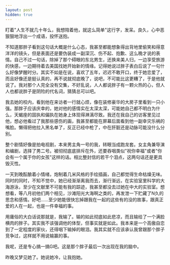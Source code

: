```yaml
---
layout: post
hidden: true
---
```

盯着"人生不就几十年么，我想陪着他，就这么简单"这行字，发呆。良久，心中恶狠狠地浮出一个成语，投怀送抱。

不知道那胖子看到这句话大概是什么心态，我甚至都能想象得出背地里偷笑和得意洋洋的镜头，但是表面还是要伪装成一副深沉、伤不起、抱歉、这么晚才说的表情。自己不过一句话，除掉了那个碍眼的东北男生，还换来美人归，一边享受旅游的快感，一边期待着去美国找她开始新的情缘。记得她说过胖子表白后说了一句什么好像梦醒时分。其实不如是在说，喜欢了五年，迟迟不敢开口，终于她恋爱了，而且好像还是挺认真的，再不说就彻底晚了，说吧，不可能比这更糟了，于是他就说了。我对那个人完全没有交集，不好乱说，人人都说胖子有一颗火热的心，但人人也都说胖子是阴险的代名词，猜猜总可以吧。

我去她的校内，看到他在来访者一行就心烦，像在装修豪华的大房子里看到一只小强。那胖子应该庆幸的，她对他的感情实在太深太深，可能她自己都不明白为什么，天蝎座的固执和偏执在她身上体现得淋漓尽致。我还在我自己的访客里见过他，想必他看过了我那些感伤的画，我甚至都能在屏幕后面看到他一副幸灾乐祸的嘴脸。懒得把他拉入黑名单了，反正已经中枪了，中在肝脏还是动脉可能没什么分别。

整个剧情好像是拍电视剧，本来男主角一号的我，转眼当成跑龙套。女主角兼导演和编剧，选择了男二号。被彻彻底底排斥在外，还要吞咽类似"祝你幸福"或者"你会有一个属于你的女孩"这样的话。相比整封信的若干个泪点，这两句话还是更具毁灭性。

一天到晚酝酿着小情绪，炮制着几米风格的手绘插画，自己都觉得生命枯燥无味。同时的同时，不知不觉中，她已经渐渐离我而去，渐行渐远，在实验室里科学的大海游泳，至少在文献里不可能有我的踪迹，我甚至都没去过她在中大的实验室。想想看，等八月初他们两个相见，沙滩阳光大海啊之类的，再发泄一下贮藏了N久的思念和感情。好吧……至少她能很快忘掉跟我在一起的这些有的没的故事，跟真正爱的人在一起，也是一件幸福的事。

用庸俗的大白话说那就是，我输了。输的如此彻底如此悲凉，而且输给了一个满脸横肉的胖子。其实我不该强调他的体型，但事实就是如此。我本来是一个高傲自恋到了一定程度的家伙，还得咽下输掉的眼泪。我其实就不应该承认我曾跟那个胖子竞争过，这样就不用说输赢的事。

我呢，还是专心搞一搞G吧。这是那个胖子最后一次出现在我的脑中。

昨晚又梦见她了。她说她冷，让我抱她。